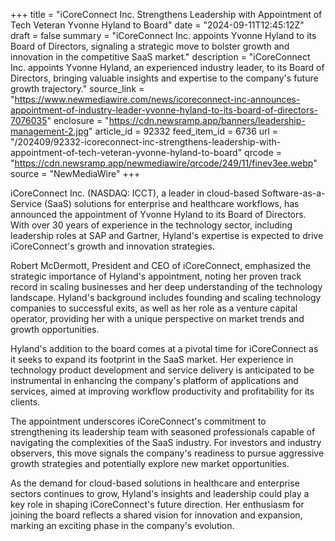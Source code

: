 +++
title = "iCoreConnect Inc. Strengthens Leadership with Appointment of Tech Veteran Yvonne Hyland to Board"
date = "2024-09-11T12:45:12Z"
draft = false
summary = "iCoreConnect Inc. appoints Yvonne Hyland to its Board of Directors, signaling a strategic move to bolster growth and innovation in the competitive SaaS market."
description = "iCoreConnect Inc. appoints Yvonne Hyland, an experienced industry leader, to its Board of Directors, bringing valuable insights and expertise to the company's future growth trajectory."
source_link = "https://www.newmediawire.com/news/icoreconnect-inc-announces-appointment-of-industry-leader-yvonne-hyland-to-its-board-of-directors-7076035"
enclosure = "https://cdn.newsramp.app/banners/leadership-management-2.jpg"
article_id = 92332
feed_item_id = 6736
url = "/202409/92332-icoreconnect-inc-strengthens-leadership-with-appointment-of-tech-veteran-yvonne-hyland-to-board"
qrcode = "https://cdn.newsramp.app/newmediawire/qrcode/249/11/finev3ee.webp"
source = "NewMediaWire"
+++

<p>iCoreConnect Inc. (NASDAQ: ICCT), a leader in cloud-based Software-as-a-Service (SaaS) solutions for enterprise and healthcare workflows, has announced the appointment of Yvonne Hyland to its Board of Directors. With over 30 years of experience in the technology sector, including leadership roles at SAP and Gartner, Hyland's expertise is expected to drive iCoreConnect's growth and innovation strategies.</p><p>Robert McDermott, President and CEO of iCoreConnect, emphasized the strategic importance of Hyland's appointment, noting her proven track record in scaling businesses and her deep understanding of the technology landscape. Hyland's background includes founding and scaling technology companies to successful exits, as well as her role as a venture capital operator, providing her with a unique perspective on market trends and growth opportunities.</p><p>Hyland's addition to the board comes at a pivotal time for iCoreConnect as it seeks to expand its footprint in the SaaS market. Her experience in technology product development and service delivery is anticipated to be instrumental in enhancing the company's platform of applications and services, aimed at improving workflow productivity and profitability for its clients.</p><p>The appointment underscores iCoreConnect's commitment to strengthening its leadership team with seasoned professionals capable of navigating the complexities of the SaaS industry. For investors and industry observers, this move signals the company's readiness to pursue aggressive growth strategies and potentially explore new market opportunities.</p><p>As the demand for cloud-based solutions in healthcare and enterprise sectors continues to grow, Hyland's insights and leadership could play a key role in shaping iCoreConnect's future direction. Her enthusiasm for joining the board reflects a shared vision for innovation and expansion, marking an exciting phase in the company's evolution.</p>